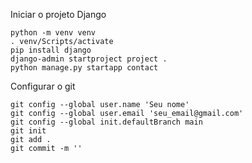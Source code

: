 Iniciar o projeto Django

```
python -m venv venv
. venv/Scripts/activate
pip install django
django-admin startproject project .
python manage.py startapp contact
```

Configurar o git

```
git config --global user.name 'Seu nome'
git config --global user.email 'seu_email@gmail.com'
git config --global init.defaultBranch main
git init
git add .
git commit -m ''
```
